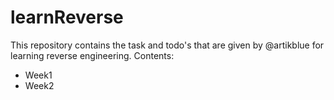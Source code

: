 # learnReverse

This repository contains the task and todo's that are given by @artikblue for learning reverse engineering.
Contents:  
- Week1 
- Week2
